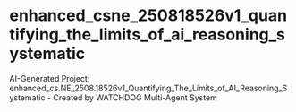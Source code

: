 # enhanced_csne_250818526v1_quantifying_the_limits_of_ai_reasoning_systematic
AI-Generated Project: enhanced_cs.NE_2508.18526v1_Quantifying_The_Limits_of_AI_Reasoning_Systematic - Created by WATCHDOG Multi-Agent System
